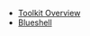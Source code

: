 <!-- docs/_sidebar.md -->

* [Toolkit Overview](/pages/overview.md)
* [Blueshell](/pages/blueshell.md)
